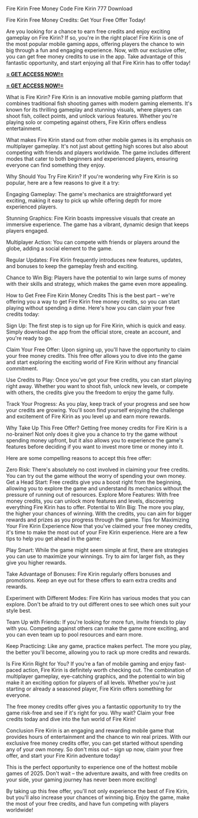 Fire Kirin Free Money Code Fire Kirin 777 Download

Fire Kirin Free Money Credits: Get Your Free Offer Today!

Are you looking for a chance to earn free credits and enjoy exciting gameplay on Fire Kirin? If so, you're in the right place! Fire Kirin is one of the most popular mobile gaming apps, offering players the chance to win big through a fun and engaging experience. Now, with our exclusive offer, you can get free money credits to use in the app. Take advantage of this fantastic opportunity, and start enjoying all that Fire Kirin has to offer today!


**[= GET ACCESS NOW!=](https://www.google.com/url?q=https%3A%2F%2Fappbitly.com%2FNtEaj)**


**[= GET ACCESS NOW!=](https://www.google.com/url?q=https%3A%2F%2Fappbitly.com%2FNtEaj)**


What is Fire Kirin?
Fire Kirin is an innovative mobile gaming platform that combines traditional fish shooting games with modern gaming elements. It's known for its thrilling gameplay and stunning visuals, where players can shoot fish, collect points, and unlock various features. Whether you're playing solo or competing against others, Fire Kirin offers endless entertainment.

What makes Fire Kirin stand out from other mobile games is its emphasis on multiplayer gameplay. It's not just about getting high scores but also about competing with friends and players worldwide. The game includes different modes that cater to both beginners and experienced players, ensuring everyone can find something they enjoy.

Why Should You Try Fire Kirin?
If you're wondering why Fire Kirin is so popular, here are a few reasons to give it a try:

Engaging Gameplay: The game's mechanics are straightforward yet exciting, making it easy to pick up while offering depth for more experienced players.

Stunning Graphics: Fire Kirin boasts impressive visuals that create an immersive experience. The game has a vibrant, dynamic design that keeps players engaged.

Multiplayer Action: You can compete with friends or players around the globe, adding a social element to the game.

Regular Updates: Fire Kirin frequently introduces new features, updates, and bonuses to keep the gameplay fresh and exciting.

Chance to Win Big: Players have the potential to win large sums of money with their skills and strategy, which makes the game even more appealing.

How to Get Free Fire Kirin Money Credits
This is the best part – we're offering you a way to get Fire Kirin free money credits, so you can start playing without spending a dime. Here's how you can claim your free credits today:

Sign Up: The first step is to sign up for Fire Kirin, which is quick and easy. Simply download the app from the official store, create an account, and you're ready to go.

Claim Your Free Offer: Upon signing up, you'll have the opportunity to claim your free money credits. This free offer allows you to dive into the game and start exploring the exciting world of Fire Kirin without any financial commitment.

Use Credits to Play: Once you've got your free credits, you can start playing right away. Whether you want to shoot fish, unlock new levels, or compete with others, the credits give you the freedom to enjoy the game fully.

Track Your Progress: As you play, keep track of your progress and see how your credits are growing. You'll soon find yourself enjoying the challenge and excitement of Fire Kirin as you level up and earn more rewards.

Why Take Up This Free Offer?
Getting free money credits for Fire Kirin is a no-brainer! Not only does it give you a chance to try the game without spending money upfront, but it also allows you to experience the game's features before deciding if you want to invest more time or money into it.

Here are some compelling reasons to accept this free offer:

Zero Risk: There's absolutely no cost involved in claiming your free credits. You can try out the game without the worry of spending your own money.
Get a Head Start: Free credits give you a boost right from the beginning, allowing you to explore the game and understand its mechanics without the pressure of running out of resources.
Explore More Features: With free money credits, you can unlock more features and levels, discovering everything Fire Kirin has to offer.
Potential to Win Big: The more you play, the higher your chances of winning. With the credits, you can aim for bigger rewards and prizes as you progress through the game.
Tips for Maximizing Your Fire Kirin Experience
Now that you've claimed your free money credits, it's time to make the most out of your Fire Kirin experience. Here are a few tips to help you get ahead in the game:

Play Smart: While the game might seem simple at first, there are strategies you can use to maximize your winnings. Try to aim for larger fish, as they give you higher rewards.

Take Advantage of Bonuses: Fire Kirin regularly offers bonuses and promotions. Keep an eye out for these offers to earn extra credits and rewards.

Experiment with Different Modes: Fire Kirin has various modes that you can explore. Don't be afraid to try out different ones to see which ones suit your style best.

Team Up with Friends: If you're looking for more fun, invite friends to play with you. Competing against others can make the game more exciting, and you can even team up to pool resources and earn more.

Keep Practicing: Like any game, practice makes perfect. The more you play, the better you'll become, allowing you to rack up more credits and rewards.

Is Fire Kirin Right for You?
If you're a fan of mobile gaming and enjoy fast-paced action, Fire Kirin is definitely worth checking out. The combination of multiplayer gameplay, eye-catching graphics, and the potential to win big make it an exciting option for players of all levels. Whether you're just starting or already a seasoned player, Fire Kirin offers something for everyone.

The free money credits offer gives you a fantastic opportunity to try the game risk-free and see if it's right for you. Why wait? Claim your free credits today and dive into the fun world of Fire Kirin!

Conclusion
Fire Kirin is an engaging and rewarding mobile game that provides hours of entertainment and the chance to win real prizes. With our exclusive free money credits offer, you can get started without spending any of your own money. So don't miss out – sign up now, claim your free offer, and start your Fire Kirin adventure today!

This is the perfect opportunity to experience one of the hottest mobile games of 2025. Don't wait – the adventure awaits, and with free credits on your side, your gaming journey has never been more exciting!

By taking up this free offer, you'll not only experience the best of Fire Kirin, but you'll also increase your chances of winning big. Enjoy the game, make the most of your free credits, and have fun competing with players worldwide!
